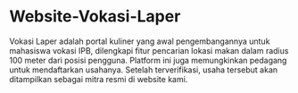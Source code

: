 # Website-Vokasi-Laper
Vokasi Laper adalah portal kuliner yang awal pengembangannya untuk mahasiswa vokasi IPB, dilengkapi fitur pencarian lokasi makan dalam radius 100 meter dari posisi pengguna. Platform ini juga memungkinkan pedagang untuk mendaftarkan usahanya. Setelah terverifikasi, usaha tersebut akan ditampilkan sebagai mitra resmi di website kami.
